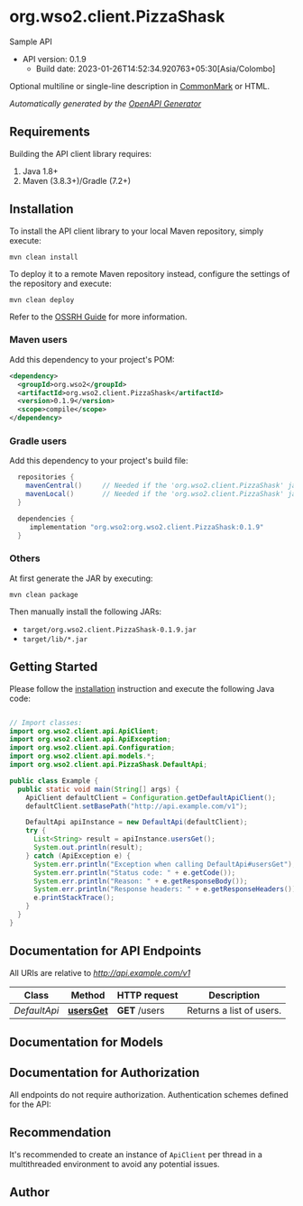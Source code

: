 # org.wso2.client.PizzaShask

Sample API
- API version: 0.1.9
  - Build date: 2023-01-26T14:52:34.920763+05:30[Asia/Colombo]

Optional multiline or single-line description in [CommonMark](http://commonmark.org/help/) or HTML.


*Automatically generated by the [OpenAPI Generator](https://openapi-generator.tech)*


## Requirements

Building the API client library requires:
1. Java 1.8+
2. Maven (3.8.3+)/Gradle (7.2+)

## Installation

To install the API client library to your local Maven repository, simply execute:

```shell
mvn clean install
```

To deploy it to a remote Maven repository instead, configure the settings of the repository and execute:

```shell
mvn clean deploy
```

Refer to the [OSSRH Guide](http://central.sonatype.org/pages/ossrh-guide.html) for more information.

### Maven users

Add this dependency to your project's POM:

```xml
<dependency>
  <groupId>org.wso2</groupId>
  <artifactId>org.wso2.client.PizzaShask</artifactId>
  <version>0.1.9</version>
  <scope>compile</scope>
</dependency>
```

### Gradle users

Add this dependency to your project's build file:

```groovy
  repositories {
    mavenCentral()     // Needed if the 'org.wso2.client.PizzaShask' jar has been published to maven central.
    mavenLocal()       // Needed if the 'org.wso2.client.PizzaShask' jar has been published to the local maven repo.
  }

  dependencies {
     implementation "org.wso2:org.wso2.client.PizzaShask:0.1.9"
  }
```

### Others

At first generate the JAR by executing:

```shell
mvn clean package
```

Then manually install the following JARs:

* `target/org.wso2.client.PizzaShask-0.1.9.jar`
* `target/lib/*.jar`

## Getting Started

Please follow the [installation](#installation) instruction and execute the following Java code:

```java

// Import classes:
import org.wso2.client.api.ApiClient;
import org.wso2.client.api.ApiException;
import org.wso2.client.api.Configuration;
import org.wso2.client.api.models.*;
import org.wso2.client.api.PizzaShask.DefaultApi;

public class Example {
  public static void main(String[] args) {
    ApiClient defaultClient = Configuration.getDefaultApiClient();
    defaultClient.setBasePath("http://api.example.com/v1");

    DefaultApi apiInstance = new DefaultApi(defaultClient);
    try {
      List<String> result = apiInstance.usersGet();
      System.out.println(result);
    } catch (ApiException e) {
      System.err.println("Exception when calling DefaultApi#usersGet");
      System.err.println("Status code: " + e.getCode());
      System.err.println("Reason: " + e.getResponseBody());
      System.err.println("Response headers: " + e.getResponseHeaders());
      e.printStackTrace();
    }
  }
}

```

## Documentation for API Endpoints

All URIs are relative to *http://api.example.com/v1*

Class | Method | HTTP request | Description
------------ | ------------- | ------------- | -------------
*DefaultApi* | [**usersGet**](docs/DefaultApi.md#usersGet) | **GET** /users | Returns a list of users.


## Documentation for Models



## Documentation for Authorization

All endpoints do not require authorization.
Authentication schemes defined for the API:

## Recommendation

It's recommended to create an instance of `ApiClient` per thread in a multithreaded environment to avoid any potential issues.

## Author



